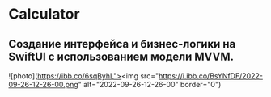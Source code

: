 # Calculator

## Создание интерфейса и бизнес-логики на SwiftUI с использованием модели MVVM. 

![photo](https://ibb.co/6sqByhL"><img src="https://i.ibb.co/BsYNfDF/2022-09-26-12-26-00.png" alt="2022-09-26-12-26-00" border="0")



